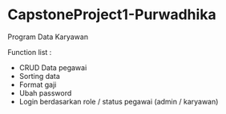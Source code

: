 # CapstoneProject1-Purwadhika

Program Data Karyawan

Function list : 
- CRUD Data pegawai
- Sorting data
- Format gaji
- Ubah password
- Login berdasarkan role / status pegawai (admin / karyawan)
  
